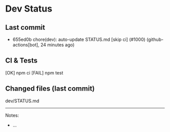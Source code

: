 # Dev Status

## Last commit
- 655ed0b chore(dev): auto-update STATUS.md [skip ci] (#1000) (github-actions[bot], 24 minutes ago)
## CI & Tests
[OK] npm ci
[FAIL] npm test

## Changed files (last commit)
dev/STATUS.md

---
Notes:
- ...

